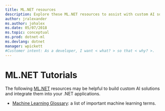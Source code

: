 ```yaml
---
title: ML.NET resources
description: Explore these ML.NET resources to assist with custom AI solutions creation and integration into your .NET applications.
author: jralexander
ms.author: johalex
ms.date: 05/07/2018
ms.topic: conceptual
ms.prod: dotnet-ml
ms.devlang: dotnet
manager: wpickett
#Customer intent: As a developer, I want < what? > so that < why? >.
---
```

# ML.NET Tutorials

The following  [ML.NET](../index.md) resources may be helpful to build custom AI solutions and integrate them into your .NET applications.

* [Machine Learning Glossary](glossary.md): a list of important machine learning terms.
